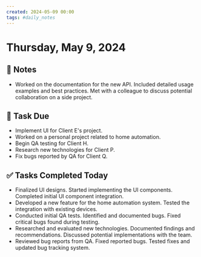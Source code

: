 ```yaml
---
created: 2024-05-09 00:00
tags: #daily_notes
---
```


# Thursday, May 9, 2024

## 📓 Notes
- Worked on the documentation for the new API. Included detailed usage examples and best practices. Met with a colleague to discuss potential collaboration on a side project.

## 📅 Task Due
- Implement UI for Client E's project.
- Worked on a personal project related to home automation.
- Begin QA testing for Client H.
- Research new technologies for Client P.
- Fix bugs reported by QA for Client Q.

## ✅ Tasks Completed Today
- Finalized UI designs. Started implementing the UI components. Completed initial UI component integration.
- Developed a new feature for the home automation system. Tested the integration with existing devices.
- Conducted initial QA tests. Identified and documented bugs. Fixed critical bugs found during testing.
- Researched and evaluated new technologies. Documented findings and recommendations. Discussed potential implementations with the team.
- Reviewed bug reports from QA. Fixed reported bugs. Tested fixes and updated bug tracking system.